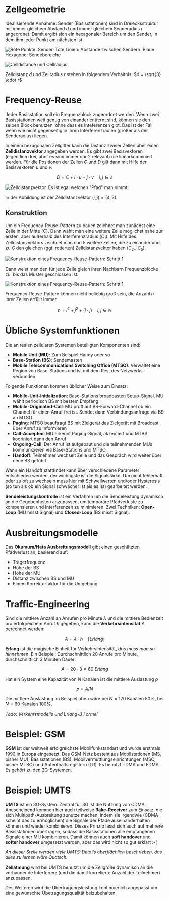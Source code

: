 # Zellgeometrie
Idealisierende Annahme: Sender (Basisstationen) sind in Dreiecksstruktur mit immer gleichem Abstand $d$ und immer gleichem Senderadius $r$ angeordnet. Damit ergibt sich ein hexagonaler Bereich um den Sender, in dem ihm jeder Punkt am nächsten ist.

![Rote Punkte: Sender. Tote Linien: Abstände zwischen Sendern. Blaue Hexagone: Sendebereiche](/img/cellular-structure.png)

![Celldistance und Cellradius](/img/cell-distance-and-radius.png)

Zelldistanz $d$ und Zellradius $r$ stehen in folgendem Verhältnis: $d = \sqrt{3} \cdot r$


# Frequency-Reuse
Jeder Basisstation soll ein Frequenzblock zugeordnet werden. Wenn zwei Basisstationen weit genug von einander entfernt sind, können sie den selben Block benutzen, ohne dass es Inteferenzen gibt. Das ist der Fall wenn wie nicht gegenseitig in ihren Interferenzradien (größer als der Senderadius) liegen.

In einem hexagonalen Zellgitter kann die Distanz zweier Zellen über einen **Zelldistanzvektor** angegeben werden. Es gibt zwei Basisvektoren (eigentlich drei, aber es sind immer nur 2 relevant) die linearkombiniert werden. Für die Positionen der Zellen $C$ und $D$ gilt dann mit Hilfe der Basisvektoren $u$ und $v$:

$$
D = C + i \cdot u + j \cdot v \quad i, j \in \mathbb{Z}
$$

![Zelldistanzvektor. Es ist egal welchen "Pfad" man nimmt.](/img/celldistancevector.png)

In der Abbildung ist der Zelldistanzvektor $(i, j) = (4, 3)$.

## Konstruktion
Um ein Frequency-Reuse-Pattern zu bauen zeichnet man zunächst eine Zelle in der Mitte ($C$). Dann wählt man eine weitere Zelle möglichst nahe zur ersten, aber außerhalb des Interferenzradius ($C_1$). Mit Hilfe des Zelldistanzvektors zeichnet man nun 5 weitere Zellen, die zu einander und zu $C$ den gleichen (ggf. rotierten) Zelldistanzvektor haben ($C_2 ... C_5$).

![Konstruktion eines Frequency-Reuse-Pattern: Schritt 1](/img/frequency-reuse-pattern-1.png)

Dann weist man den für jede Zelle gleich ihren Nachbarn Frequenzblöcke zu, bis das Muster geschlossen ist.

![Konstruktion eines Frequency-Reuse-Pattern: Schritt 1](/img/frequency-reuse-pattern-2.png)

Frequency-Reuse-Pattern können nicht beliebig groß sein, die Anzahl $n$ ihrer Zellen erfüllt immer

$$
n = i^2 + j^2 + (i \cdot j) \quad i, j \in \mathbb{N}
$$


# Übliche Systemfunktionen
Die an realen zellularen Systemen beteiligten Komponenten sind:

* **Mobile Unit (MU)**: Zum Beispiel Handy oder so
* **Base-Station (BS)**: Sendemasten
* **Mobile Telecommunications Switching Office (MTSO)**: Verwaltet eine Region von Base-Stations und ist mit dem Rest des Netzwerks verbunden

Folgende Funktionen kommen üblicher Weise zum Einsatz:

* **Mobile-Unit-Initialization**: Base-Stations broadcasten Setup-Signal. MU wählt periodisch BS mit bestem Empfang
* **Mobile-Originated-Call**: MU prüft auf BS-Forward-Channel ob ein Channel für einen Anruf frei ist. Sendet dann Verbindungsanfrage via BS an MTSO.
* **Paging**: MTSO beauftragt BS mit Zielgerät das Zielgerät mit Broadcast über Anruf zu informieren
* **Call-Accepted**: MU erkennt Paging-Signal, akzeptiert und MTBS kooriniert dann den Anruf
* **Ongoing-Call**: Der Anruf ist aufgebaut und die teilnehmenden MUs kommunizieren via Base-Stations und MTSO.
* **Handoff**: Teilnehmer wechselt Zelle und das Gespräch wird weiter über neue BS geführt

Wann ein Handoff stattfindet kann über verschiedene Parameter entschieden werden, der wichtigste ist die Signalstärke. Um nicht fehlerhaft oder zu oft zu wechseln muss hier mit Schwellwerten und/oder Hysteresis (so tun als ob ein Signal schwächer ist als es ist) gearbeitet werden.

**Sendeleistungskontrolle** ist ein Verfahren um die Sendeleistung dynamisch an die Gegebenheiten anzupassen, um temporäre Pfadverluste zu kompensieren und Interferenzen zu minimieren. Zwei Techniken: **Open-Loop** (MU misst Signal) und **Closed-Loop** (BS misst Signal).


# Ausbreitungsmodelle
Das **Okumura/Hata Ausbreitungsmodell** gibt einen geschätzten Pfadverlust an, basierend auf:

* Trägerfrequenz
* Höhe der BS
* Höhe der MU
* Distanz zwischen BS und MU
* Einem Korrekturfaktor für die Umgebung


# Traffic-Engineering
Sind die mittlere Anzahl an Anrufen pro Minute $\lambda$ und die mittlere Bedienzeit pro erfolgreichem Anruf $h$ gegeben, kann die **Verkehrsintensität** $A$ berechnet werden:

$$
A = \lambda \cdot h \quad [Erlang]
$$

**Erlang** ist die magische Einheit für Verkehrsintensität, *das muss man so hinnehmen*. Ein Beispiel: Durchschnittlich 20 Anrufe pro Minute, durchschnittlich 3 Minuten Dauer:

$$
A = 20 \cdot 3 = 60 \ Erlang
$$

Hat ein System eine Kapazität von $N$ Kanälen ist die mittlere Auslastung $\rho$

$$
\rho = A / N
$$

Die mittlere Auslastung im Beispiel oben wäre bei $N = 120$ Kanälen $50\%$, bei $N = 60$ Kanälen $100\%$.

*Todo: Verkehrsmodelle und Erlang-B Formel*


# Beispiel: GSM
**GSM** ist der weltweit erfolgreichste Mobilfunkstandart und wurde erstmals 1990 in Europa eingesetzt. Das GSM-Netz besteht aus Mobilstationen (MS, bisher MU), Basisstationen (BS), Mobilvermuttlungseinrichtungen (MSC, bisher MTSO) und Aufenthaltsregistern (LR). Es benutzt TDMA und FDMA. Es gehört zu den 2G-Systemen.


# Beispiel: UMTS
**UMTS** ist ein 3G-System. Zentral für 3G ist die Nutzung von CDMA. Anescheinend kommen hier auch teilweise **Rake-Receiver** zum Einsatz, die sich Multipath-Ausbreitung zunutze machen, indem sie irgendwie (CDMA scheint das zu ermöglichen) die Signale der Pfade auseinanderhalten können und wieder kombinieren. Dieses Prinzip lässt sich auch auf mehrere Basisstationen übertragen, sodass die Basisstationen alle empfangenen Signale einer MU kombinieren. Damit können auch **soft handover** und **softer handover** umgesetzt werden, aber das wird nicht so gut erklärt :-(

*An dieser Stelle werden viele UMTS-Details oberflächlich beschrieben, das alles zu lernen wäre Quatsch.*

**Zellatmung** wird bei UMTS benutzt um die Zellgröße dynamisch an die vorhandende Interferenz (und die damit korrelierte Anzahl der Teilnehmer) anzupassen.

Des Weiteren wird die Übertragungsleistung kontinuierlich angepasst um eine gewünschte Übetragungsqualität beizubehalten.
